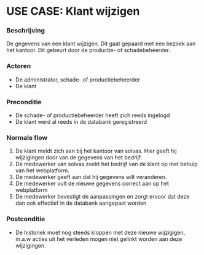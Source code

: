 # USE CASE: Klant wijzigen

### Beschrijving
De gegevens van een klant wijzigen. Dit gaat gepaard met een bezoek aan het kantoor. Dit gebeurt door de productie- of schadebeheerder.
### Actoren
- De administrator, schade- of productiebeheerder
- De klant

### Preconditie
- De schade- of productiebeheerder heeft zich reeds ingelogd
- De klant werd al reeds in de databank geregistreerd

### Normale flow
1. De klant meldt zich aan bij het kantoor van solvas. Hier geeft hij wijzigingen door van de gegevens van het bedrijf.
2. De medewerker van solvas zoekt het bedrijf van de klant op met behulp van het webplatform.
3. De medewerker geeft aan dat hij gegevens wilt veranderen.
4. De medewerker vult de nieuwe gegevens correct aan op het webplatform
5. De medewerker bevestigt de aanpassingen en zorgt ervoor dat deze dan ook effectief in de databank aangepast worden

### Postconditie
- De historiek moet nog steeds kloppen met deze nieuwe wijzigigen, m.a.w acties uit het verleden mogen niet gelinkt worden aan deze wijzigingen.
